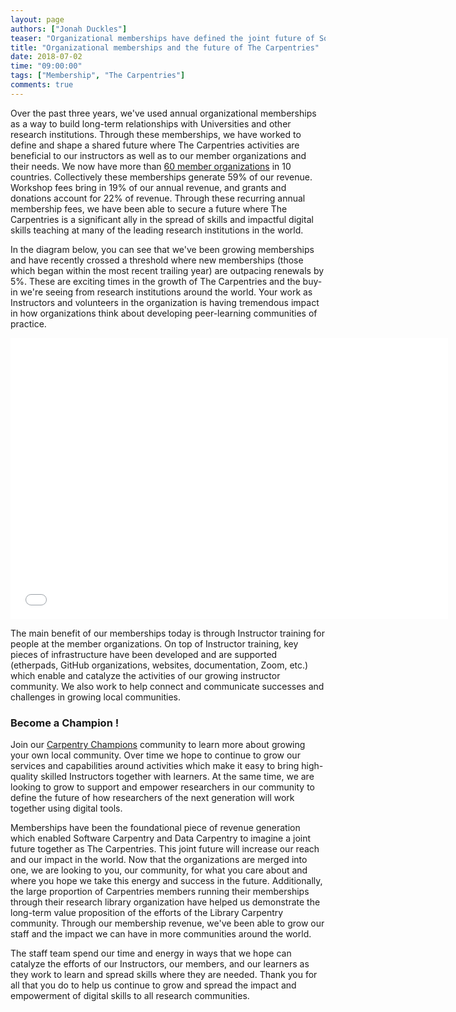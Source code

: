 ```yaml
---
layout: page
authors: ["Jonah Duckles"]
teaser: "Organizational memberships have defined the joint future of Software Carpentry and Data Carpentry together as The Carpentries"
title: "Organizational memberships and the future of The Carpentries"
date: 2018-07-02
time: "09:00:00"
tags: ["Membership", "The Carpentries"]
comments: true
---
```


Over the past three years, we've used annual organizational memberships as a way to build long-term relationships with Universities and other research institutions. Through these memberships, we have worked to define and shape a shared future where The Carpentries activities are beneficial to our instructors as well as to our member organizations and their needs. We now have more than [60 member organizations](http://static.carpentries.org/members/) in 10 countries. Collectively these memberships generate 59% of our revenue. Workshop fees bring in 19% of our annual revenue, and grants and donations account for 22% of revenue. Through these recurring annual membership fees, we have been able to secure a future where The Carpentries is a significant ally in the spread of skills and impactful digital skills teaching at many of the leading research institutions in the world.

In the diagram below, you can see that we've been growing memberships and have recently crossed a threshold where new memberships (those which began within the most recent trailing year) are outpacing renewals by 5%. These are exciting times in the growth of The Carpentries and the buy-in we're seeing from research institutions around the world. Your work as Instructors and volunteers in the organization is having tremendous impact in how organizations think about developing peer-learning communities of practice.

<iframe src="{{ site.urlimg }}blog/2018/07/membership_sankey.html" width="700" height="450" frameborder="0" style="border:0"></iframe>

The main benefit of our memberships today is through Instructor training for people at the member organizations. On top of Instructor training, key pieces of infrastructure have been developed and are supported (etherpads, GitHub organizations, websites, documentation, Zoom, etc.) which enable and catalyze the activities of our growing instructor community. We also work to help connect and communicate successes and challenges in growing local communities. 

### Become a Champion !

Join our [Carpentry Champions](http://static.carpentries.org/community/#champions) community to learn more about growing your own local community. Over time we hope to continue to grow our services and capabilities around activities which make it easy to bring high-quality skilled Instructors together with learners. At the same time, we are looking to grow to support and empower researchers in our community to define the future of how researchers of the next generation will work together using digital tools.

Memberships have been the foundational piece of revenue generation which enabled Software Carpentry and Data Carpentry to imagine a joint future together as The Carpentries. This joint future will increase our reach and our impact in the world. Now that the organizations are merged into one, we are looking to you, our community, for what you care about and where you hope we take this energy and success in the future. Additionally, the large proportion of Carpentries members running their memberships through their research library organization have helped us demonstrate the long-term value proposition of the efforts of the Library Carpentry community. Through our membership revenue, we've been able to grow our staff and the impact we can have in more communities around the world.

The staff team spend our time and energy in ways that we hope can catalyze the efforts of our Instructors, our members, and our learners as they work to learn and spread skills where they are needed. Thank you for all that you do to help us continue to grow and spread the impact and empowerment of digital skills to all research communities.
